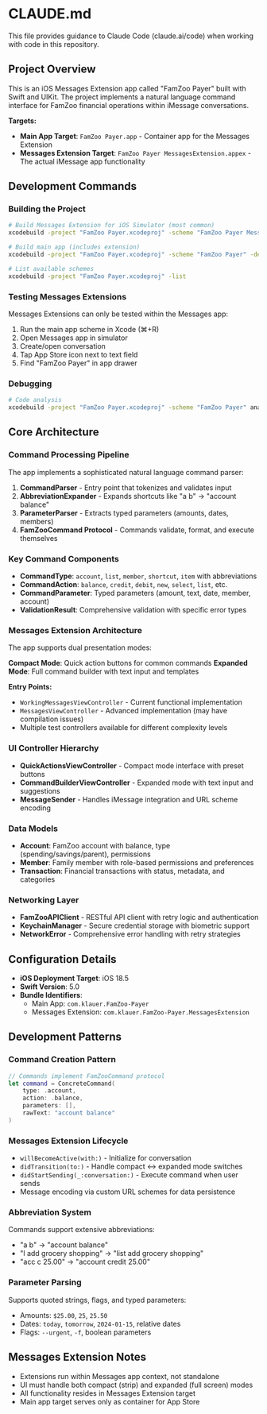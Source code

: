 # CLAUDE.md

This file provides guidance to Claude Code (claude.ai/code) when working with code in this repository.

## Project Overview

This is an iOS Messages Extension app called "FamZoo Payer" built with Swift and UIKit. The project implements a natural language command interface for FamZoo financial operations within iMessage conversations.

**Targets:**
- **Main App Target**: `FamZoo Payer.app` - Container app for the Messages Extension
- **Messages Extension Target**: `FamZoo Payer MessagesExtension.appex` - The actual iMessage app functionality

## Development Commands

### Building the Project
```bash
# Build Messages Extension for iOS Simulator (most common)
xcodebuild -project "FamZoo Payer.xcodeproj" -scheme "FamZoo Payer MessagesExtension" -destination "platform=iOS Simulator,name=iPhone 16" build

# Build main app (includes extension)
xcodebuild -project "FamZoo Payer.xcodeproj" -scheme "FamZoo Payer" -destination "platform=iOS Simulator,name=iPhone 16" build

# List available schemes
xcodebuild -project "FamZoo Payer.xcodeproj" -list
```

### Testing Messages Extensions
Messages Extensions can only be tested within the Messages app:
1. Run the main app scheme in Xcode (⌘+R)
2. Open Messages app in simulator
3. Create/open conversation
4. Tap App Store icon next to text field
5. Find "FamZoo Payer" in app drawer

### Debugging
```bash
# Code analysis
xcodebuild -project "FamZoo Payer.xcodeproj" -scheme "FamZoo Payer" analyze
```

## Core Architecture

### Command Processing Pipeline
The app implements a sophisticated natural language command parser:

1. **CommandParser** - Entry point that tokenizes and validates input
2. **AbbreviationExpander** - Expands shortcuts like "a b" → "account balance"
3. **ParameterParser** - Extracts typed parameters (amounts, dates, members)
4. **FamZooCommand Protocol** - Commands validate, format, and execute themselves

### Key Command Components
- **CommandType**: `account`, `list`, `member`, `shortcut`, `item` with abbreviations
- **CommandAction**: `balance`, `credit`, `debit`, `new`, `select`, `list`, etc.
- **CommandParameter**: Typed parameters (amount, text, date, member, account)
- **ValidationResult**: Comprehensive validation with specific error types

### Messages Extension Architecture
The app supports dual presentation modes:

**Compact Mode**: Quick action buttons for common commands
**Expanded Mode**: Full command builder with text input and templates

**Entry Points:**
- `WorkingMessagesViewController` - Current functional implementation
- `MessagesViewController` - Advanced implementation (may have compilation issues)
- Multiple test controllers available for different complexity levels

### UI Controller Hierarchy
- **QuickActionsViewController** - Compact mode interface with preset buttons
- **CommandBuilderViewController** - Expanded mode with text input and suggestions
- **MessageSender** - Handles iMessage integration and URL scheme encoding

### Data Models
- **Account**: FamZoo account with balance, type (spending/savings/parent), permissions
- **Member**: Family member with role-based permissions and preferences
- **Transaction**: Financial transactions with status, metadata, and categories

### Networking Layer
- **FamZooAPIClient** - RESTful API client with retry logic and authentication
- **KeychainManager** - Secure credential storage with biometric support
- **NetworkError** - Comprehensive error handling with retry strategies

## Configuration Details

- **iOS Deployment Target**: iOS 18.5
- **Swift Version**: 5.0
- **Bundle Identifiers**:
  - Main App: `com.klauer.FamZoo-Payer`
  - Messages Extension: `com.klauer.FamZoo-Payer.MessagesExtension`

## Development Patterns

### Command Creation Pattern
```swift
// Commands implement FamZooCommand protocol
let command = ConcreteCommand(
    type: .account,
    action: .balance,
    parameters: [],
    rawText: "account balance"
)
```

### Messages Extension Lifecycle
- `willBecomeActive(with:)` - Initialize for conversation
- `didTransition(to:)` - Handle compact ↔ expanded mode switches
- `didStartSending(_:conversation:)` - Execute command when user sends
- Message encoding via custom URL schemes for data persistence

### Abbreviation System
Commands support extensive abbreviations:
- "a b" → "account balance"
- "l add grocery shopping" → "list add grocery shopping"
- "acc c 25.00" → "account credit 25.00"

### Parameter Parsing
Supports quoted strings, flags, and typed parameters:
- Amounts: `$25.00`, `25`, `25.50`
- Dates: `today`, `tomorrow`, `2024-01-15`, relative dates
- Flags: `--urgent`, `-f`, boolean parameters

## Messages Extension Notes

- Extensions run within Messages app context, not standalone
- UI must handle both compact (strip) and expanded (full screen) modes
- All functionality resides in Messages Extension target
- Main app target serves only as container for App Store